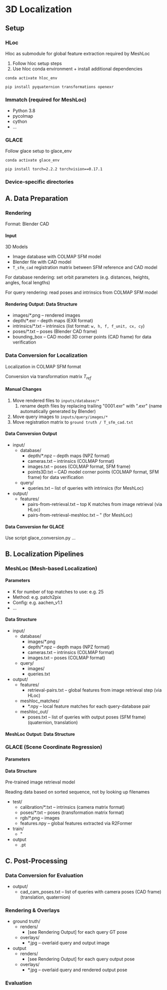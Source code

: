# 3D Localization

## Setup

### HLoc

Hloc as submodule for global feature extraction required by MeshLoc

1. Follow hloc setup steps
2. Use hloc conda environment + install additional dependencies

```​
conda activate hloc_env

pip install pyquaternion transformations openexr
```

### Immatch (required for MeshLoc)

- Python 3.8
- pycolmap
- cython
- ...

### GLACE

Follow glace setup to glace_env

```
conda activate glace_env

pip install torch=2.2.2 torchvision==0.17.1
```

### Device-specific directories





## A. Data Preparation

### Rendering

Format: Blender CAD

#### Input

3D Models

- Image database with COLMAP SFM model
- Blender file with CAD model
- `T_sfm_cad` registration matrix between SFM reference and CAD model

For database rendering: set orbit parameters (e.g. distances, heights, angles, focal lengths)

For query rendering: read poses and intrinsics from COLMAP SFM model

#### Rendering Output: Data Structure

- images/*.png – rendered images
- depth/*.exr – depth maps (EXR format)
- intrinsics/*.txt – intrinsics (list format: `w, h, f, f_unit, cx, cy`)
- poses/*.txt – poses (Blender CAD frame)
- bounding_box – CAD model 3D corner points (CAD frame) for data verification

### Data Conversion for Localization

Localization in COLMAP SFM format

Conversion via transformation matrix $T_{ref}$ 

#### Manual Changes

1. Move rendered files to `inputs/database/*`
    1. rename depth files by replacing trailing "0001.exr" with ".exr" (name automatically generated by Blender)
2. Move query images to `inputs/query/images/*`
3. Move registration matrix to `ground truth / T_sfm_cad.txt`

#### Data Conversion Output

- input/
    - database/
        - depth/*.npz – depth maps (NPZ format)
        - cameras.txt – intrinsics (COLMAP format)
        - images.txt – poses (COLMAP format, SFM frame)
        - points3D.txt – CAD model corner points (COLMAP format, SFM frame) for data verification
    - query/
        - queries.txt – list of queries with intrinsics (for MeshLoc)
- output/
    - features/
        - pairs-from-retrieval.txt – top K matches from image retrieval (via HLoc)
        - pairs-from-retrieval-meshloc.txt – " (for MeshLoc)

#### Data Conversion for GLACE

Use script glace_conversion.py ...

## B. Localization Pipelines

### MeshLoc (Mesh-based Localization)

#### Parameters

- K for number of top matches to use: e.g. 25
- Method: e.g. patch2pix
- Config: e.g. aachen_v1.1
- ...

#### Data Structure

- input/
    - database/
        - images/*.png
        - depth/*.npz – depth maps (NPZ format)
        - cameras.txt – intrinsics (COLMAP format)
        - images.txt – poses (COLMAP format)
    - query/
        - images/
        - queries.txt
- output/
    - features/
        - retrieval-pairs.txt – global features from image retrieval step (via HLoc)
    - meshloc_matches/
        - *.npy – local feature matches for each query-database pair
    - meshloc_out/
        - poses.txt – list of queries with output poses (SFM frame) (quaternion, translation)

#### MeshLoc Output: Data Structure

### GLACE (Scene Coordinate Regression)

#### Parameters

#### Data Structure

Pre-trained image retrieval model

Reading data based on sorted sequence, not by looking up filenames

- test/
    - calibration/*.txt – intrinsics (camera matrix format)
    - poses/*.txt – poses (transformation matrix format)
    - rgb/*.png – images
    - features.npy – global features extracted via R2Former
- train/
    - "
- output
    - <scene>.pt

## C. Post-Processing

### Data Conversion for Evaluation

- output/
    - cad_cam_poses.txt – list of queries with camera poses (CAD frame) (translation, quaternion)

### Rendering & Overlays

- ground truth/
    - renders/
        - [see Rendering Output] for each query GT pose
    - overlays/
        - *.jpg – overlaid query and output image
- output
    - renders/
        - [see Rendering Output] for each query output pose
    - overlays/
        - *.jpg – overlaid query and rendered output pose

### Evaluation
